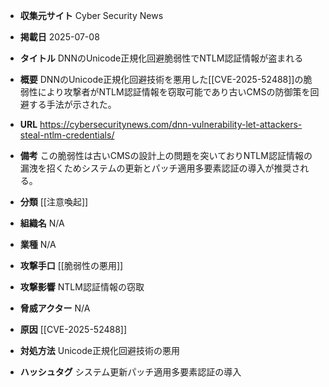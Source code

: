 - **収集元サイト**
Cyber Security News

- **掲載日**
2025-07-08

- **タイトル**
DNNのUnicode正規化回避脆弱性でNTLM認証情報が盗まれる

- **概要**
DNNのUnicode正規化回避技術を悪用した[[CVE-2025-52488]]の脆弱性により攻撃者がNTLM認証情報を窃取可能であり古いCMSの防御策を回避する手法が示された。

- **URL**
https://cybersecuritynews.com/dnn-vulnerability-let-attackers-steal-ntlm-credentials/

- **備考**
この脆弱性は古いCMSの設計上の問題を突いておりNTLM認証情報の漏洩を招くためシステムの更新とパッチ適用多要素認証の導入が推奨される。

- **分類**
[[注意喚起]]

- **組織名**
N/A

- **業種**
N/A

- **攻撃手口**
[[脆弱性の悪用]]

- **攻撃影響**
NTLM認証情報の窃取

- **脅威アクター**
N/A

- **原因**
[[CVE-2025-52488]]

- **対処方法**
Unicode正規化回避技術の悪用

- **ハッシュタグ**
システム更新パッチ適用多要素認証の導入

